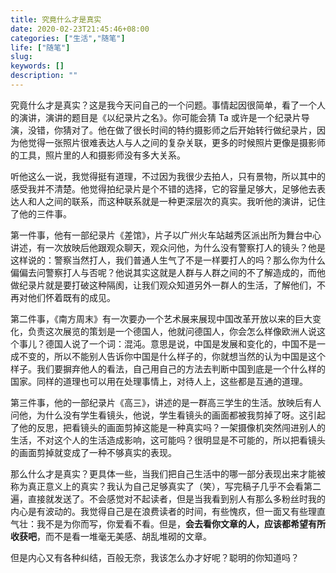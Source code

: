 ```yaml
---
title: 究竟什么才是真实
date: 2020-02-23T21:45:46+08:00
categories: ["生活","随笔"]
life: ["随笔"]
slug: 
keywords: []
description: ""
---
```


究竟什么才是真实？这是我今天问自己的一个问题。事情起因很简单，看了一个人的演讲，演讲的题目是《以纪录片之名》。你可能会猜 Ta 或许是一个纪录片导演，没错，你猜对了。他在做了很长时间的特约摄影师之后开始转行做纪录片，因为他觉得一张照片很难表达人与人之间的复杂关联，更多的时候照片更像是摄影师的工具，照片里的人和摄影师没有多大关系。

听他这么一说，我觉得挺有道理，不过因为我很少去拍人，只有景物，所以其中的感受我并不清楚。他觉得拍纪录片是个不错的选择，它的容量足够大，足够他去表达人和人之间的联系，而这种联系就是一种更深层次的真实。我听他的演讲，记住了他的三件事。

第一件事，他有一部纪录片《差馆》，片子以广州火车站越秀区派出所为舞台中心讲述，有一次放映后他跟观众聊天，观众问他，为什么没有警察打人的镜头？他是这样说的：警察当然打人，我们普通人生气了不是一样要打人的吗？那么你为什么偏偏去问警察打人与否呢？他说其实这就是人群与人群之间的不了解造成的，而他做纪录片就是要打破这种隔阂，让我们观众知道另外一群人的生活，了解他们，不再对他们怀着既有的成见。

第二件事，《南方周末》有一次要办一个艺术展来展现中国改革开放以来的巨大变化，负责这次展览的策划是一个德国人，他就问德国人，你会怎么样像欧洲人说这个事儿？德国人说了一个词：混沌。意思是说，中国是发展和变化的，中国不是一成不变的，所以不能别人告诉你中国是什么样子的，你就想当然的认为中国是这个样子。我们要摒弃他人的看法，自己用自己的方法去判断中国到底是一个什么样的国家。同样的道理也可以用在处理事情上，对待人上，这些都是互通的道理。

第三件事，他的一部纪录片《高三》，讲述的是一群高三学生的生活。放映后有人问他，为什么没有学生看镜头，他说，学生看镜头的画面都被我剪掉了呀。这引起了他的反思，把看镜头的画面剪掉这能是一种真实吗？一架摄像机突然闯进别人的生活，不对这个人的生活造成影响，这可能吗？很明显是不可能的，所以把看镜头的画面剪掉就变成了一种不够真实的表现。

那么什么才是真实？更具体一些，当我们把自己生活中的哪一部分表现出来才能被称为真正意义上的真实？我认为自己足够真实了（笑），写完稿子几乎不会看第二遍，直接就发送了。不会感觉对不起读者，但是当我看到别人有那么多粉丝时我的内心是有波动的。我觉得自己是在浪费读者的时间，有些愧疚，但一面又有些理直气壮：我不是为你而写，你爱看不看。但是，**会去看你文章的人，应该都希望有所收获吧**，而不是看一堆毫无美感、胡乱堆砌的文章。

但是内心又有各种纠结，百般无奈，我该怎么办才好呢？聪明的你知道吗？